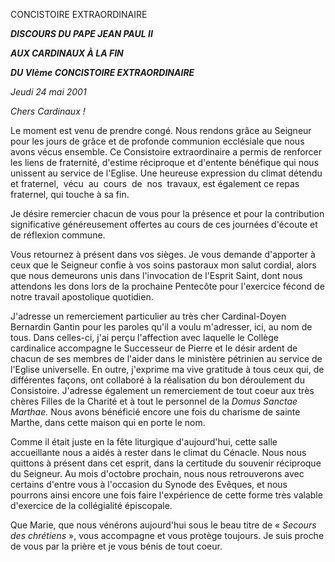 CONCISTOIRE EXTRAORDINAIRE

***DISCOURS DU PAPE JEAN PAUL II***

***AUX CARDINAUX À LA FIN***

***DU VIème CONCISTOIRE EXTRAORDINAIRE***

*Jeudi 24 mai 2001*

*Chers Cardinaux !*

Le moment est venu de prendre congé. Nous rendons grâce au Seigneur pour les jours de grâce et de profonde communion ecclésiale que nous avons vécus ensemble. Ce Consistoire extraordinaire a permis de renforcer les liens de fraternité, d'estime réciproque et d'entente bénéfique qui nous unissent au service de l'Eglise. Une heureuse expression du climat détendu et fraternel,  vécu  au  cours  de  nos  travaux, est également ce repas fraternel, qui touche à sa fin.

Je désire remercier chacun de vous pour la présence et pour la contribution significative généreusement offertes au cours de ces journées d'écoute et de réflexion commune.

Vous retournez à présent dans vos sièges. Je vous demande d'apporter à ceux que le Seigneur confie à vos soins pastoraux mon salut cordial, alors que nous demeurons unis dans l'invocation de l'Esprit Saint, dont nous attendons les dons lors de la prochaine Pentecôte pour l'exercice fécond de notre travail apostolique quotidien.

J'adresse un remerciement particulier au très cher Cardinal-Doyen Bernardin Gantin pour les paroles qu'il a voulu m'adresser, ici, au nom de tous. Dans celles-ci, j'ai perçu l'affection avec laquelle le Collège cardinalice accompagne le Successeur de Pierre et le désir ardent de chacun de ses membres de l'aider dans le ministère pétrinien au service de l'Eglise universelle. En outre, j'exprime ma vive gratitude à tous ceux qui, de différentes façons, ont collaboré à la réalisation du bon déroulement du Consistoire. J'adresse également un remerciement de tout coeur aux très chères Filles de la Charité et à tout le personnel de la *Domus Sanctae Marthae.* Nous avons bénéficié encore une fois du charisme de sainte Marthe, dans cette maison qui en porte le nom.

Comme il était juste en la fête liturgique d'aujourd'hui, cette salle accueillante nous a aidés à rester dans le climat du Cénacle. Nous nous quittons à présent dans cet esprit, dans la certitude du souvenir réciproque du Seigneur. Au mois d'octobre prochain, nous nous retrouverons avec certains d'entre vous à l'occasion du Synode des Evêques, et nous pourrons ainsi encore une fois faire l'expérience de cette forme très valable d'exercice de la collégialité épiscopale.

Que Marie, que nous vénérons aujourd'hui sous le beau titre de « *Secours des chrétiens* », vous accompagne et vous protège toujours. Je suis proche de vous par la prière et je vous bénis de tout coeur.